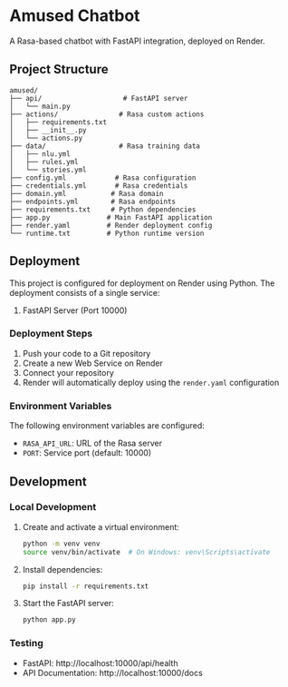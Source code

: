 # Amused Chatbot

A Rasa-based chatbot with FastAPI integration, deployed on Render.

## Project Structure

```
amused/
├── api/                    # FastAPI server
│   └── main.py
├── actions/               # Rasa custom actions
│   ├── requirements.txt
│   ├── __init__.py
│   └── actions.py
├── data/                  # Rasa training data
│   ├── nlu.yml
│   ├── rules.yml
│   └── stories.yml
├── config.yml            # Rasa configuration
├── credentials.yml       # Rasa credentials
├── domain.yml           # Rasa domain
├── endpoints.yml        # Rasa endpoints
├── requirements.txt     # Python dependencies
├── app.py              # Main FastAPI application
├── render.yaml         # Render deployment config
└── runtime.txt         # Python runtime version
```

## Deployment

This project is configured for deployment on Render using Python. The deployment consists of a single service:

1. FastAPI Server (Port 10000)

### Deployment Steps

1. Push your code to a Git repository
2. Create a new Web Service on Render
3. Connect your repository
4. Render will automatically deploy using the `render.yaml` configuration

### Environment Variables

The following environment variables are configured:

- `RASA_API_URL`: URL of the Rasa server
- `PORT`: Service port (default: 10000)

## Development

### Local Development

1. Create and activate a virtual environment:
   ```bash
   python -m venv venv
   source venv/bin/activate  # On Windows: venv\Scripts\activate
   ```

2. Install dependencies:
   ```bash
   pip install -r requirements.txt
   ```

3. Start the FastAPI server:
   ```bash
   python app.py
   ```

### Testing

- FastAPI: http://localhost:10000/api/health
- API Documentation: http://localhost:10000/docs 